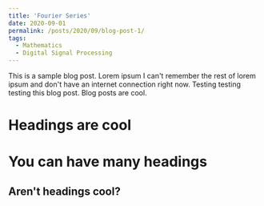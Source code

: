 ```yaml
---
title: 'Fourier Series'
date: 2020-09-01
permalink: /posts/2020/09/blog-post-1/
tags:
  - Mathematics
  - Digital Signal Processing
---
```


This is a sample blog post. Lorem ipsum I can't remember the rest of lorem ipsum and don't have an internet connection right now. Testing testing testing this blog post. Blog posts are cool.

Headings are cool
======

You can have many headings
======

Aren't headings cool?
------